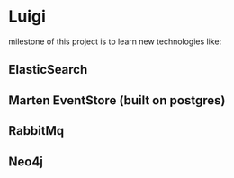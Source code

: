 # Luigi

milestone of this project is to learn new technologies like:
 ## ElasticSearch
 ## Marten EventStore (built on postgres)
 ## RabbitMq
 ## Neo4j
